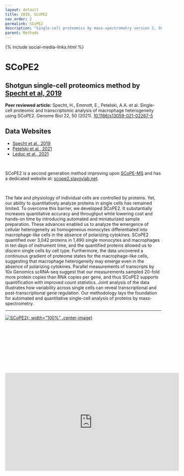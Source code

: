 ```yaml
---
layout: default
title: 2019, SCoPE2
nav_order: 2
permalink: SCoPE2
description: "Single-cell proteomics by mass-spectrometry version 2, SCoPE2 | Slavov Laboratory"
parent: Methods
---
```

{% include social-media-links.html %}

# SCoPE2

## Shotgun single-cell proteomics method by [Specht et al, 2019](https://www.biorxiv.org/content/10.1101/665307v2)
**Peer reviewed article:** Specht, H., Emmott, E., Petelski, A.A. et al. Single-cell proteomic and transcriptomic analysis of macrophage heterogeneity using SCoPE2. Genome Biol 22, 50 (2021). [10.1186/s13059-021-02267-5](https://doi.org/10.1186/s13059-021-02267-5)

## Data Websites
* [Specht et al., 2019](https://scp.slavovlab.net/Specht_et_al_2019)
* [Petelski et al., 2021](https://scp.slavovlab.net/Petelski_et_al_2021)
* [Leduc et al., 2021](https://scp.slavovlab.net/Leduc_et_al_2021)

&nbsp;

SCoPE2 is a second generation method improving upon [SCoPE-MS](https://scp.slavovlab.net/SCoPE-MS) and has a dedicated website at: [scope2.slavovlab.net](https://scope2.slavovlab.net/).

&nbsp;

The fate and physiology of individual cells are controlled by proteins. Yet, our ability to quantitatively analyze proteins in single cells has remained limited. To overcome this barrier, we developed SCoPE2. It substantially increases quantitative accuracy and throughput while lowering cost and hands-on time by introducing automated and miniaturized sample preparation. These advances enabled us to analyze the emergence of cellular heterogeneity as homogeneous monocytes differentiated into macrophage-like cells in the absence of polarizing cytokines. SCoPE2 quantified over 3,042 proteins in 1,490 single monocytes and macrophages in ten days of instrument time, and the quantified proteins allowed us to discern single cells by cell type. Furthermore, the data uncovered a continuous gradient of proteome states for the macrophage-like cells, suggesting that macrophage heterogeneity may emerge even in the absence of polarizing cytokines. Parallel measurements of transcripts by 10x Genomics scRNA-seq suggest that our measurements sampled 20-fold more protein copies than RNA copies per gene, and thus SCoPE2 supports quantification with improved count statistics. Joint analysis of the data illustrates how variability across single cells can reveal transcriptional and post-transcriptional gene regulation. Our methodology lays the foundation for automated and quantitative single-cell analysis of proteins by mass-spectrometry.

---

[![SCoPE2](https://scope2.slavovlab.net/assets/images/SCOPE2-ac.png){: width="100%" .center-image}](https://scope2.slavovlab.net/)




&nbsp;  

&nbsp;

&nbsp;  

&nbsp;

&nbsp;

<iframe width="560" height="315" src="https://www.youtube.com/embed/NNLh4nE687I" title="YouTube video player" frameborder="0" allow="accelerometer; autoplay; clipboard-write; encrypted-media; gyroscope; picture-in-picture" allowfullscreen></iframe>


&nbsp;

&nbsp;

&nbsp;

&nbsp;

&nbsp;

&nbsp;

&nbsp;

&nbsp;

&nbsp;

&nbsp;

&nbsp;

&nbsp;

&nbsp;
